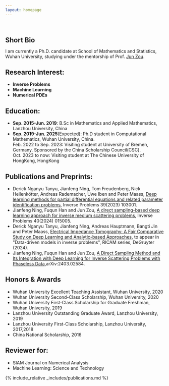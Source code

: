 ```yaml
---
layout: homepage
---
```


<h1 id="about-me"></h1>

<h2 style="margin: 60px 0px 10px;">Short Bio</h2>

I am currently a Ph.D. candidate at School of Mathematics and Statistics, Wuhan University, studying under the mentorship of Prof. [Jun Zou](https://www.math.cuhk.edu.hk/~zou/).

## Research Interest:

- **Inverse Problems** 
- **Machine Learning** 
- **Numerical PDEs**

## Education:

- **Sep. 2015-Jun. 2019**: B.Sc in Mathematics and Applied Mathematics, Lanzhou University, China
- **Sep. 2019-Jun. 2025**(Expected): Ph.D student in Computational Mathematics, Wuhan University, China. <br>
  Feb. 2022 to Sep. 2023: Visiting student at University of Bremen, Germany. Sponsored by the China Scholarship Council(CSC).<br>
  Oct. 2023 to now: Visiting student at The Chinese University of HongKong, HongKong

## Publications and Preprints:

- Derick Nganyu Tanyu, Jianfeng Ning, Tom Freudenberg, Nick Heilenkötter, Andreas Rademacher, Uwe Iben and Peter Maass, [Deep learning methods for partial differential equations and related parameter identification problems](https://iopscience.iop.org/article/10.1088/1361-6420/ace9d4), Inverse Problems 39(2023) 103001.
- Jianfeng Ning, Fuqun Han and Jun Zou, [A direct sampling-based deep learning approach for inverse medium scattering problems](https://iopscience.iop.org/article/10.1088/1361-6420/ad0dba/meta), Inverse Problems 40(2024) 015005.
- Derick Nganyu Tanyu, Jianfeng Ning, Andreas Hauptmann, Bangti Jin and Peter Maass, [Electrical Impedance Tomography: A Fair Comparative Study on Deep Learning and Analytic-based Approaches](https://arxiv.org/abs/2310.18636), to appear in "Data-driven models in inverse problems", RICAM series, DeGruyter (2024).
- Jianfeng Ning, Fuqun Han and Jun Zou, [A Direct Sampling Method and Its Integration with Deep Learning for Inverse Scattering Problems with Phaseless Data](https://arxiv.org/abs/2403.02584),arXiv:2403.02584.

## Honors & Awards

- Wuhan University Excellent Teaching Assistant, Wuhan University, 2020
- Wuhan University Second-Class Scholarship, Wuhan University, 2020
- Wuhan University First-Class Scholarship for Graduate Freshman, Wuhan University, 2019
- Lanzhou University Outstanding Graduate Award, Lanzhou University, 2019
- Lanzhou University First-Class Scholarship, Lanzhou University, 2017,2018
- China National Scholarship, 2016

## Reviewer for:

- SIAM Journal on Numerical Analysis
- Machine Learning: Science and Technology



{% include_relative _includes/publications.md %}


